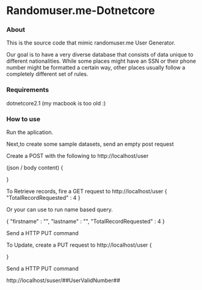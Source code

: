 # Randomuser.me-Dotnetcore

### About
This is the source code that mimic randomuser.me User Generator.

Our goal is to have a very diverse database that consists of data unique to different nationalities.
While some places might have an SSN or their phone number might be formatted a certain way, other places usually follow a completely different set of rules.

### Requirements

dotnetcore2.1 (my macbook is too old :)

### How to use

Run the aplication. 

Next,to create some sample datasets, send an empty post request 

Create a POST with the following to http://localhost/user

(json / body content)
{
  
}

To Retrieve records, fire a GET request to http://localhost/user
{
  "TotalRecordRequested" : 4
}

Or your can use to run name based query.

{
  "firstname" : "", 
  "lastname" : "",
  "TotalRecordRequested" : 4
}

Send a HTTP PUT command

To Update, create a PUT request to http://localhost/user
{

}

Send a HTTP PUT command

http://localhost/suser/##UserValidNumber##

